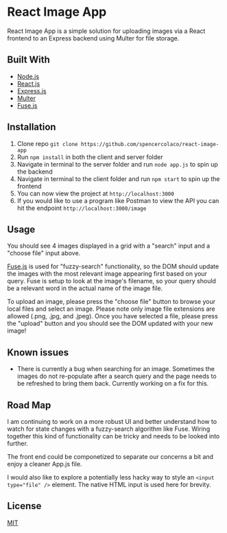 # React Image App

React Image App is a simple solution for uploading images via a React frontend to an Express backend using Multer for file storage.

## Built With

* [Node.js](https://nodejs.org)
* [React.js](https://reactjs.org/)
* [Express.js](https://expressjs.com/)
* [Multer](http://expressjs.com/en/resources/middleware/multer.html)
* [Fuse.js](https://fusejs.io/)

## Installation

1. Clone repo `git clone https://github.com/spencercolaco/react-image-app`
2. Run `npm install` in both the client and server folder
3. Navigate in terminal to the server folder and run `node app.js` to spin up the backend
4. Navigate in terminal to the client folder and run `npm start` to spin up the frontend
5. You can now view the project at `http://localhost:3000`
6. If you would like to use a program like Postman to view the API you can hit the endpoint `http://localhost:3000/image`

## Usage
You should see 4 images displayed in a grid with a "search" input and a "choose file" input above. 

[Fuse.js](https://fusejs.io/) is used for "fuzzy-search" functionality, so the DOM should update the images with the most relevant image appearing first based on your query. Fuse is setup to look at the image's filename, so your query should be a relevant word in the actual name of the image file. 

To upload an image, please press the "choose file" button to browse your local files and select an image. Please note only image file extensions are allowed (.png, .jpg, and .jpeg). Once you have selected a file, please press the "upload" button and you should see the DOM updated with your new image!

## Known issues

- There is currently a bug when searching for an image. Sometimes the images do not re-populate after a search query and the page needs to be refreshed to bring them back. Currently working on a fix for this.

## Road Map
I am continuing to work on a more robust UI and better understand how to watch for state changes with a fuzzy-search algorithm like Fuse. Wiring together this kind of functionality can be tricky and needs to be looked into further.

The front end could be componetized to separate our concerns a bit and enjoy a cleaner App.js file.

I would also like to explore a potentially less hacky way to style an `<input type="file" />` element. The native HTML input is used here for brevity.

## License
[MIT](https://choosealicense.com/licenses/mit/)